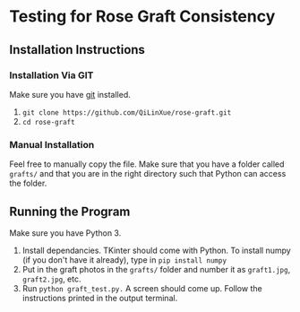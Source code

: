 # Testing for Rose Graft Consistency
## Installation Instructions
### Installation Via GIT
Make sure you have [git](https://git-scm.com/book/en/v2/Getting-Started-Installing-Git) installed.
1. `git clone https://github.com/QiLinXue/rose-graft.git`
2. `cd rose-graft`

### Manual Installation
Feel free to manually copy the file. Make sure that you have a folder called `grafts/` and that you are in the right directory such that Python can access the folder.

## Running the Program
Make sure you have Python 3.
1. Install dependancies. TKinter should come with Python. To install numpy (if you don't have it already), type in `pip install numpy`
2. Put in the graft photos in the `grafts/` folder and number it as `graft1.jpg`, `graft2.jpg`, etc.
3. Run `python graft_test.py.` A screen should come up. Follow the instructions printed in the output terminal. 